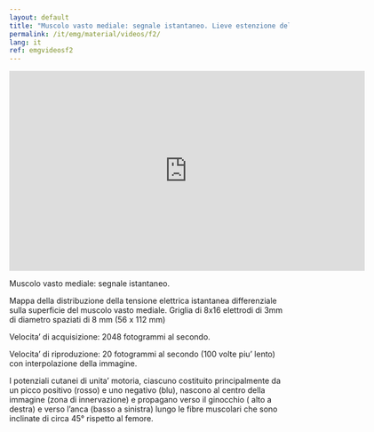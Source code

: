 ```yaml
---
layout: default
title: "Muscolo vasto mediale: segnale istantaneo. Lieve estenzione della gamba."
permalink: /it/emg/material/videos/f2/
lang: it
ref: emgvideosf2
---
```


<iframe width="640" height="360" src="https://www.youtube-nocookie.com/embed/du_qytEj7jA?rel=0&amp;showinfo=0" frameborder="0" allowfullscreen></iframe>

Muscolo vasto mediale: segnale istantaneo.

Mappa della distribuzione della tensione elettrica istantanea differenziale sulla superficie del muscolo vasto mediale. Griglia di 8x16 elettrodi di 3mm di diametro spaziati di 8 mm (56 x 112 mm)

Velocita’ di acquisizione: 2048 fotogrammi al secondo.

Velocita’ di riproduzione: 20 fotogrammi al secondo (100 volte piu’ lento) con interpolazione della immagine.

I potenziali  cutanei di unita’ motoria, ciascuno costituito principalmente da un picco positivo (rosso) e uno negativo (blu), nascono al centro della immagine (zona di innervazione) e propagano verso il ginocchio ( alto a destra) e verso l’anca (basso a sinistra) lungo le fibre muscolari che sono inclinate di circa 45° rispetto al femore.